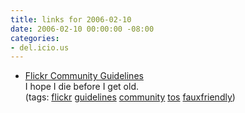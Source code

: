 ```yaml
---
title: links for 2006-02-10
date: 2006-02-10 00:00:00 -08:00
categories:
- del.icio.us
---
```


<ul class="delicious">
	<li>
		<div class="delicious-link"><a href="http://flickr.com/guidelines.gne">Flickr Community Guidelines</a></div>
		<div class="delicious-extended">I hope I die before I get old.</div>
		<div class="delicious-tags">(tags: <a href="http://del.icio.us/torrez/flickr">flickr</a> <a href="http://del.icio.us/torrez/guidelines">guidelines</a> <a href="http://del.icio.us/torrez/community">community</a> <a href="http://del.icio.us/torrez/tos">tos</a> <a href="http://del.icio.us/torrez/fauxfriendly">fauxfriendly</a>)</div>
	</li>
</ul>
